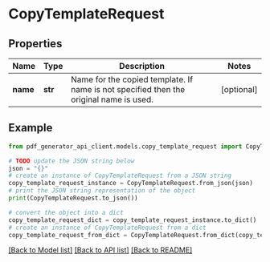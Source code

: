 # CopyTemplateRequest


## Properties

Name | Type | Description | Notes
------------ | ------------- | ------------- | -------------
**name** | **str** | Name for the copied template. If name is not specified then the original name is used. | [optional] 

## Example

```python
from pdf_generator_api_client.models.copy_template_request import CopyTemplateRequest

# TODO update the JSON string below
json = "{}"
# create an instance of CopyTemplateRequest from a JSON string
copy_template_request_instance = CopyTemplateRequest.from_json(json)
# print the JSON string representation of the object
print(CopyTemplateRequest.to_json())

# convert the object into a dict
copy_template_request_dict = copy_template_request_instance.to_dict()
# create an instance of CopyTemplateRequest from a dict
copy_template_request_from_dict = CopyTemplateRequest.from_dict(copy_template_request_dict)
```
[[Back to Model list]](../README.md#documentation-for-models) [[Back to API list]](../README.md#documentation-for-api-endpoints) [[Back to README]](../README.md)


